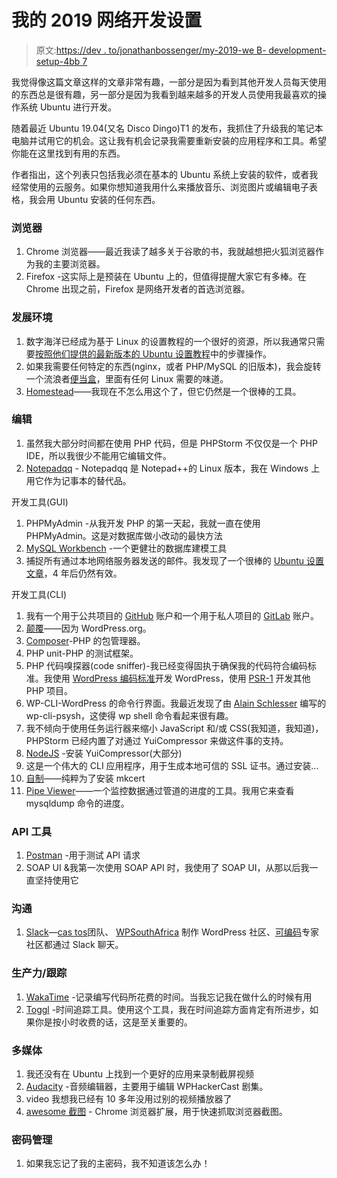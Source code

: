 # 我的 2019 网络开发设置

> 原文:[https://dev . to/jonathanbossenger/my-2019-we B- development-setup-4bb 7](https://dev.to/jonathanbossenger/my-2019-web-development-setup-4bb7)

我觉得像这篇文章这样的文章非常有趣，一部分是因为看到其他开发人员每天使用的东西总是很有趣，另一部分是因为我看到越来越多的开发人员使用我最喜欢的操作系统 Ubuntu 进行开发。

随着最近 Ubuntu 19.04(又名 Disco Dingo)T1 的发布，我抓住了升级我的笔记本电脑并试用它的机会。这让我有机会记录我需要重新安装的应用程序和工具。希望你能在这里找到有用的东西。

作者指出，这个列表只包括我必须在基本的 Ubuntu 系统上安装的软件，或者我经常使用的云服务。如果你想知道我用什么来播放音乐、浏览图片或编辑电子表格，我会用 Ubuntu 安装的任何东西。

### 浏览器

1.  Chrome 浏览器——最近我读了越多关于谷歌的书，我就越想把火狐浏览器作为我的主要浏览器。
2.  Firefox -这实际上是预装在 Ubuntu 上的，但值得提醒大家它有多棒。在 Chrome 出现之前，Firefox 是网络开发者的首选浏览器。

### 发展环境

1.  数字海洋已经成为基于 Linux 的设置教程的一个很好的资源，所以我通常只需要[按照他们提供的最新版本的 Ubuntu 设置教程](https://www.digitalocean.com/community/tutorials/how-to-install-mysql-on-ubuntu-18-04)中的步骤操作。
2.  如果我需要任何特定的东西(nginx，或者 PHP/MySQL 的旧版本)，我会旋转一个流浪者[便当盒](https://app.vagrantup.com/bento)，里面有任何 Linux 需要的味道。
3.  [Homestead](https://laravel.com/docs/5.8/homestead)——我现在不怎么用这个了，但它仍然是一个很棒的工具。

### 编辑

1.  虽然我大部分时间都在使用 PHP 代码，但是 PHPStorm 不仅仅是一个 PHP IDE，所以我很少不能用它编辑文件。
2.  [Notepadqq](https://notepadqq.com/s/) - Notepadqq 是 Notepad++的 Linux 版本，我在 Windows 上用它作为记事本的替代品。

开发工具(GUI)

1.  PHPMyAdmin -从我开发 PHP 的第一天起，我就一直在使用 PHPMyAdmin。这是对数据库做小改动的最快方法
2.  [MySQL Workbench](https://www.mysql.com/products/workbench/) -一个更健壮的数据库建模工具
3.  捕捉所有通过本地网络服务器发送的邮件。我发现了一个很棒的 [Ubuntu 设置文章](https://www.lullabot.com/articles/installing-mailhog-for-ubuntu-1604)，4 年后仍然有效。

开发工具(CLI)

1.  我有一个用于公共项目的 [GitHub](https://github.com/) 账户和一个用于私人项目的 [GitLab](https://gitlab.com/) 账户。
2.  [颠覆](https://subversion.apache.org/)——因为 WordPress.org。
3.  [Composer](https://getcomposer.org/)-PHP 的包管理器。
4.  PHP unit-PHP 的测试框架。
5.  PHP 代码嗅探器(code sniffer)-我已经变得固执于确保我的代码符合编码标准。我使用 [WordPress 编码标准](https://github.com/WordPress-Coding-Standards/WordPress-Coding-Standards)开发 WordPress，使用 [PSR-1](https://www.php-fig.org/psr/psr-1/) 开发其他 PHP 项目。
6.  WP-CLI-WordPress 的命令行界面。我最近发现了由 [Alain Schlesser](https://github.com/schlessera) 编写的 wp-cli-psysh，这使得 wp shell 命令看起来很有趣。
7.  我不倾向于使用任务运行器来缩小 JavaScript 和/或 CSS(我知道，我知道)，PHPStorm 已经内置了对通过 YuiCompressor 来做这件事的支持。
8.  [NodeJS](https://nodejs.org/en/) -安装 YuiCompressor(大部分)
9.  这是一个伟大的 CLI 应用程序，用于生成本地可信的 SSL 证书。通过安装...
10.  [自制](https://docs.brew.sh/Homebrew-on-Linux)——纯粹为了安装 mkcert
11.  [Pipe Viewer](http://www.ivarch.com/programs/pv.shtml)——一个监控数据通过管道的进度的工具。我用它来查看 mysqldump 命令的进度。

### API 工具

1.  [Postman](https://www.getpostman.com/) -用于测试 API 请求
2.  SOAP UI &我第一次使用 SOAP API 时，我使用了 SOAP UI，从那以后我一直坚持使用它

### 沟通

1.  [Slack](https://slack.com/)—[cas tos](https://castos.com/)团队、 [WPSouthAfrica](http://wpsouthafrica.org/) 制作 WordPress 社区、[可编码](https://codeable.io/)专家社区都通过 Slack 聊天。

### 生产力/跟踪

1.  [WakaTime](https://wakatime.com/) -记录编写代码所花费的时间。当我忘记我在做什么的时候有用
2.  [Toggl](https://toggl.com/) -时间追踪工具。使用这个工具，我在时间追踪方面肯定有所进步，如果你是按小时收费的话，这是至关重要的。

### 多媒体

1.  我还没有在 Ubuntu 上找到一个更好的应用来录制截屏视频
2.  [Audacity](https://www.audacityteam.org/) -音频编辑器，主要用于编辑 WPHackerCast 剧集。
3.  video 我想我已经有 10 多年没用过别的视频播放器了
4.  [awesome 截图](https://www.awesomescreenshot.com/) - Chrome 浏览器扩展，用于快速抓取浏览器截图。

### 密码管理

1.  如果我忘记了我的主密码，我不知道该怎么办！